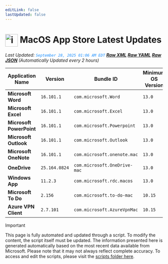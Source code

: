 ```yaml
---
editLink: false
lastUpdated: false
---
```

# <img src="/images/App_Store_logo.png" alt="image" width="40" style="vertical-align: middle; display: inline-block;" /> MacOS App Store Latest Updates

<span class="extra-small">_Last Updated: <code style="color : dodgerblue">September 28, 2025 01:06 AM EDT</code> [**_Raw XML_**](https://github.com/cocopuff2u/MOFA/blob/main/latest_raw_files/macos_appstore_latest.xml) [**_Raw YAML_**](https://github.com/cocopuff2u/MOFA/blob/main/latest_raw_files/macos_appstore_latest.yaml) [**_Raw JSON_**](https://github.com/cocopuff2u/MOFA/blob/main/latest_raw_files/macos_appstore_latest.json)
 (Automatically Updated every 2 hours)_</span>

| Application Name | Version | Bundle ID | Minimum OS Version | Icon |
|------------------|---------|-----------|-------------------|------|
| **Microsoft Word** | `16.101.1` | `com.microsoft.Word` | `13.0` | <img src='https://is1-ssl.mzstatic.com/image/thumb/Purple221/v4/28/7c/da/287cda12-69b9-847b-efe4-6ab9aeb9c355/MSWD.png/512x512bb.png' width='25%' height='25%' /> |
| **Microsoft Excel** | `16.101.1` | `com.microsoft.Excel` | `13.0` | <img src='https://is1-ssl.mzstatic.com/image/thumb/Purple211/v4/bb/b4/ef/bbb4ef27-ddde-acf6-5d78-0955cef45777/XCEL.png/512x512bb.png' width='25%' height='25%' /> |
| **Microsoft PowerPoint** | `16.101.1` | `com.microsoft.Powerpoint` | `13.0` | <img src='https://is1-ssl.mzstatic.com/image/thumb/Purple211/v4/ac/61/85/ac6185c7-06c2-b22e-9770-270260a695df/PPT3.png/512x512bb.png' width='25%' height='25%' /> |
| **Microsoft Outlook** | `16.101.1` | `com.microsoft.Outlook` | `13.0` | <img src='https://is1-ssl.mzstatic.com/image/thumb/Purple211/v4/a9/9c/f9/a99cf98a-9c94-d589-cb3a-b84fc85e3a89/Outlook.png/512x512bb.png' width='25%' height='25%' /> |
| **Microsoft OneNote** | `16.101.1` | `com.microsoft.onenote.mac` | `13.0` | <img src='https://is1-ssl.mzstatic.com/image/thumb/Purple211/v4/f1/f9/27/f1f92731-3cdf-3f2c-d61f-4d72cfa2d219/OneNote.png/512x512bb.png' width='25%' height='25%' /> |
| **OneDrive** | `25.164.0824` | `com.microsoft.OneDrive-mac` | `13.0` | <img src='https://is1-ssl.mzstatic.com/image/thumb/Purple221/v4/63/7f/2c/637f2ccd-5608-1197-3d9d-6cfb7c35fd20/OneDrive.png/512x512bb.png' width='25%' height='25%' /> |
| **Windows App** | `11.2.3` | `com.microsoft.rdc.macos` | `13.0` | <img src='https://is1-ssl.mzstatic.com/image/thumb/Purple211/v4/ce/52/d7/ce52d7c1-4aed-3358-7843-cd8cb537effc/AppIcon-0-0-85-220-0-0-5-0-2x.png/512x512bb.png' width='25%' height='25%' /> |
| **Microsoft To Do** | `2.156` | `com.microsoft.to-do-mac` | `10.15` | <img src='https://is1-ssl.mzstatic.com/image/thumb/Purple221/v4/a4/e5/33/a4e533cf-2fa7-3563-f9f9-dfd9608e2064/AppIcon-Release-0-85-220-0-4-2x-sRGB.png/512x512bb.png' width='25%' height='25%' /> |
| **Azure VPN Client** | `2.7.101` | `com.microsoft.AzureVpnMac` | `10.15` | <img src='https://is1-ssl.mzstatic.com/image/thumb/Purple221/v4/23/60/df/2360df4b-4ac5-4480-bb3e-4f59df6c3e64/AppIcon-85-220-0-4-0-0-2x-0-0.png/512x512bb.png' width='25%' height='25%' /> |

> [!IMPORTANT]
> This page is fully automated and updated through a script. To modify the content, the script itself must be updated. The information presented here is generated automatically based on the most recent data available from Microsoft. Please note that it may not always reflect complete accuracy. To access and edit the scripts, please visit the [scripts folder here](https://github.com/cocopuff2u/MOFA_WEBSITE/tree/main/update_readme_scripts).
